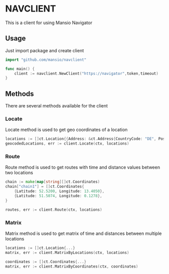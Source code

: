 # NAVCLIENT
This is a client for using Mansio Navigator

## Usage
Just import package and create client
```go
import "github.com/mansio/navclient"

func main() {
    client := navclient.NewClient("https://navigator",token,timeout)
}
```

## Methods
There are several methods available for the client

### Locate
Locate method is used to get geo coordinates of a location
```go
locations := []ct.Location{{Address: &ct.Address{CountryCode: "DE", PostalCode: "12345",},}}
geocodedLocations, err := client.Locate(ctx, locations)
```

### Route
Route method is used to get routes with time and distance values between two locations
```go
chain := make(map[string][]ct.Coordinates)
chain["chain1"] = []ct.Coordinates{
    {Latitude: 52.5200, Longitude: 13.4050},
    {Latitude: 51.5074, Longitude: 0.1278},
}

routes, err := client.Route(ctx, locations)
```

### Matrix
Matrix method is used to get matrix of time and distances between multiple locations
```go
locations := []ct.Location{...}
matrix, err := client.MatrixByLocations(ctx, locations)

coordinates := []ct.Coordinates{...}
matrix, err := client.MatrixByCoordinates(ctx, coordinates)
```